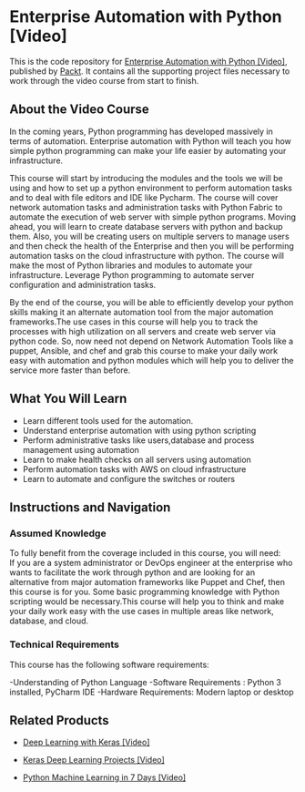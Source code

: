# Enterprise Automation with Python [Video]
This is the code repository for [Enterprise Automation with Python [Video]](https://www.packtpub.com/networking-and-servers/enterprise-automation-python-video?utm_source=github&utm_medium=repository&utm_campaign=9781788470247), published by [Packt](https://www.packtpub.com/?utm_source=github). It contains all the supporting project files necessary to work through the video course from start to finish.
## About the Video Course
In the coming years, Python programming has developed massively in terms of automation. Enterprise automation with Python will teach you how simple python programming can make your life easier by automating your infrastructure.

This course will start by introducing the modules and the tools we will be using and how to set up a python environment to perform automation tasks and to deal with file editors and IDE like Pycharm. The course will cover network automation tasks and administration tasks with Python Fabric to automate the execution of web server with simple python programs. Moving ahead, you will learn to create database servers with python and backup them. Also, you will be creating users on multiple servers to manage users and then check the health of the Enterprise and then you will be performing automation tasks on the cloud infrastructure with python. The course will make the most of Python libraries and modules to automate your infrastructure. Leverage Python programming to automate server configuration and administration tasks. 

By the end of the course, you will be able to efficiently develop your python skills making it an alternate automation tool from the major automation frameworks.The use cases in this course will help you to track the processes with high utilization on all servers and create web server via python code. So, now need not depend on Network Automation Tools like a puppet, Ansible, and chef and grab this course to make your daily work easy with automation and python modules which will help you to deliver the service more faster than before.


<H2>What You Will Learn</H2>
<DIV class=book-info-will-learn-text>
<UL>
<LI><SPAN id=what_you_will_learn_c class=sugar_field>Learn different tools used for the automation. </SPAN>
<LI><SPAN id=what_you_will_learn_c class=sugar_field>Understand enterprise automation with using python scripting</SPAN> 
<LI><SPAN id=what_you_will_learn_c class=sugar_field>Perform administrative tasks like users,database and process management using automation</SPAN> 
<LI><SPAN id=what_you_will_learn_c class=sugar_field>Learn to make health checks on all servers using automation </SPAN>
<LI><SPAN id=what_you_will_learn_c class=sugar_field>Perform automation tasks with AWS on cloud infrastructure</SPAN> 
<LI><SPAN id=what_you_will_learn_c class=sugar_field>Learn to automate and configure the switches or routers</SPAN> </LI></UL></DIV>

## Instructions and Navigation
### Assumed Knowledge
To fully benefit from the coverage included in this course, you will need:<br/>
If you are a system administrator or DevOps engineer at the enterprise who wants to facilitate the work through python and are looking for an alternative from major automation frameworks like Puppet and Chef, then this course is for you. Some basic programming knowledge with Python scripting would be necessary.This course will help you to think and make your daily work easy with the use cases in multiple areas like network, database, and cloud.
### Technical Requirements
This course has the following software requirements:<br/>

-Understanding of Python Language
-Software Requirements : Python 3 installed, PyCharm IDE
-Hardware Requirements: Modern laptop or desktop


## Related Products
* [Deep Learning with Keras [Video]](https://www.packtpub.com/big-data-and-business-intelligence/deep-learning-keras-video?utm_source=github&utm_medium=repository&utm_campaign=9781789138597)

* [Keras Deep Learning Projects [Video]](https://www.packtpub.com/big-data-and-business-intelligence/keras-deep-learning-projects-video?utm_source=github&utm_medium=repository&utm_campaign=9781788624688)

* [Python Machine Learning in 7 Days [Video]](https://www.packtpub.com/big-data-and-business-intelligence/python-machine-learning-7-days-video?utm_source=github&utm_medium=repository&utm_campaign=9781788999137)


